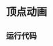 # 顶点动画

## 运行代码

<WebGPUExample example="vertex_animation" autoLoad="{true}"></WebGPUExample>

<AutoGithubLink/>
